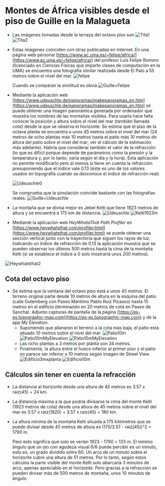 # Montes de África visibles desde el piso de Guille en la Malagueta

- Las imágenes tomadas desde la terraza del octavo piso son
  ![Tita1](img/Tita1.jpg)
  ![Tita2](img/Tita2.jpg)
- Estas imágenes coinciden con otras publicadas en Internet. En una página web personal   [https://www.ac.uma.es/~felipe/africa/](https://www.ac.uma.es/~felipe/africa/) del profesor Luis Felipe Romero (licenciado en Ciencias Físicas que imparte clases de computación en la UMA) se encuentra una fotografía similar realizada desde El Palo a 55 metros sobre el nivel del mar.
  ![felipe](img/felipe.jpg)
  
  Cuando se comparan la similitud es obvia
  ![Guille+Felipe](img/Guille+Felipe.jpg)
  
- Mediante la aplicación web [https://www.udeuschle.de/panoramas/makepanoramas_en.htm](https://www.udeuschle.de/panoramas/makepanoramas_en.htm) se puede obtener una imagen panorámica generada por ordenador que muestra los nombres de las montañas visibles. Para usarla hace falta conocer la posición y altura sobre el nivel del mar (también llamada _cota_) desde la que se observa el horizonte. Se estima que el piso de la octava planta se encuentra a unos 45 metros sobre el nivel del mar (24 metros de ocho plantas más 10 metros hasta el patio más 10 metros de altura del patio sobre el nivel del mar; ver el cálculo de la estimación más adelante). Habría que considerar también el valor de la refracción (lo que es difícil porque depende de parámetros como la presión y la temperatura y, por lo tanto, varía según el día y la hora). Esta aplicación no permite modificarlo pero al menos sí  tiene en cuenta la refracción presuponiendo que el índice vale 0.13 (éste es uno de los valores usados en topografía cuando se desconoce el índice de refracción real).

  ![Udeuschle0](img/Udeuschle0.png)

  Se comprueba que la simulación coincide bastante con las fotografías reales.
  ![Guille+Udeuschle](img/Guille+Udeuschle.png)

- La montaña que se divisa mejor es Jebel Kelti que tiene 1923 metros de altura y se encuentra a 175 km de distancia.
  ![Udeuschle](img/Udeuschle.png)
  ![Kelti1923m](img/Kelti1923m.png)

- Mediante la aplicación web _HeyWhatsThat Path Profiler_ en [https://www.heywhatsthat.com/profiler.html](https://www.heywhatsthat.com/profiler.html) se puede obtener una sección vertical junto con la trayectoria que siguen los rayos de luz. Indicando un índice de refracción de 0.13 la aplicación muestra que se pueden observar los últimos 500 metros hasta la cima de la montaña Kelti (si se establece el índice a 0 solo mostraría unos 200 metros).

![Heywhatsthat2](img/Heywhatsthat2.png)

## Cota del octavo piso

- Se estima que la ventana del octavo piso está a unos 45 metros. El terreno original parte desde 10 metros de altura en la esquina del patio (calle Gutemberg con Paseo Marítimo Pablo Ruiz Picasso) hasta 15 metros en el edificio (terminando en 20 metros de cota en Paseo de Sancha). Adjunto capturas de pantalla de la página [https://es-es.topographic-map.com](https://es-es.topographic-map.com) y de la app _My Elevation_.
  - Suponiendo que allanaron el terreno a la cota más baja, el patio está situado 10 metros sobre el nivel del mar.
  ![Patio10m](img/Patio10m.png)
  ![Patio10mMyElevation](img/Patio10mMyElevation.png)
  ![Patio15mMyElevation](img/Patio15mMyElevation.png)
  - Las ocho plantas a 3 metros por planta son 24 metros.
  - Finalmente, la altura entre el hueco inferior al primer piso y el patio no parece ser inferior a 10 metros según imagen de Street View.
  ![Edificio3mxplanta](img/Edificio3mxplanta.png)
  ![Edificio10m](img/Edificio10m.png)
  
## Cálculos sin tener en cuenta la refracción

- La distancia al horizonte desde una altura de 45 metros es 3.57 x raiz(45) = 24 km.
- La distancia máxima a la que podría divisarse la cima del monte Kelti (1923 metros de cota) desde una altura de 45 metros sobre el nivel del mar es 3.57 x raiz(1920) + 3.57 x raiz(45) = 180 km.
- La altura mínima de la montaña Kelti situada a 175 kilómetros que se puede divisar desde 45 metros de altura es (175/3.57 - raiz(45))^2 = 1790 m.

  Pero esto significa que solo se verían 1923 - 1790 = 133 m. El mínimo ángulo que un ojo con agudeza visual 6/6 puede percibir es un minuto, esto es, un grado dividido entre 60. Un arco de un minuto sobre el horizonte cubre una altura de 51 metros. Por lo tanto, según estos cálculos la parte visible del monte Kelti solo abarcaría 3 minutos de arco, apenas apreciable en el horizonte. Pero gracias a la refracción se pueden divisar más de 500 metros de montaña, unos 10 minutos de ángulo.
